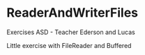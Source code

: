 # ReaderAndWriterFiles
Exercises ASD - Teacher Ederson and Lucas

Little exercise with FileReader and Buffered
